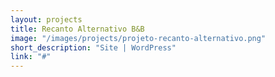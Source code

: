 ```yaml
---
layout: projects
title: Recanto Alternativo B&B
image: "/images/projects/projeto-recanto-alternativo.png"
short_description: "Site | WordPress"
link: "#"
---
```

